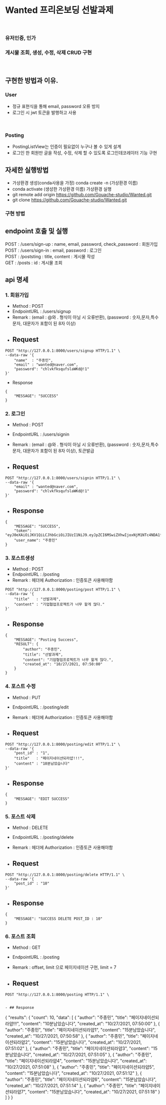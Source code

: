 # Wanted 프리온보딩 선발과제 

<br>

### 유저인증, 인가
### 게시물 조회, 생성, 수정, 삭제 CRUD 구현 <br>

<br>

## 구현한 방법과 이유.

### User
- 정규 표현식을 통해 email, password 오류 방지 
- 로그인 시 jwt 토큰을 발행하고 사용

<br>

### Posting
- PostingListView는 인증이 필요없이 누구나 볼 수 있게 설계 
- 로그인 한 회원만 글을 작성, 수정, 삭제 할 수 있도록 로그인데코레이터 기능 구현

## 자세한 실행방법

- 가상환경 생성(conda사용을 가정) conda create -n (가상환경 이름)
- conda activate (생성한 가상환경 이름) 가상환경 실행
- git remote add origin https://github.com/Gouache-studio/Wanted.git
- git clone https://github.com/Gouache-studio/Wanted.git

### 구현 방법
## endpoint 호출 및 실행

POST : /users/sign-up : name, email, password, check_password : 회원가입 <br>
POST : /users/sign-in	: email, password	                      : 로그인<br>
POST : /poststing	    : title, content	                      : 게시물 작성<br>
GET	 : /posts         : id 		                                : 게시물 조회<br>

## api 명세
### 1. 회원가입

- Method : POST
- EndpointURL : /users/signup
- Remark : (email : @와 . 형식이 아닐 시 오류반환), (password : 숫자,문자,특수문자, 대문자가 포함이 된 8자 이상)
- ## Request

```
POST "http://127.0.0.1:8000/users/signup HTTP/1.1" \
--data-raw '{
    "name"  : "주종민",
    "email" : "wanted@naver.com",
    "password": "chlvkfksqufslaWKd@!1"
}'
```

- Response

```
{
    "MESSAGE": "SUCCESS"
}
```
### 2. 로그인
- Method : POST
- EndpointURL : /users/signin
- Remark : (email : @와 . 형식이 아닐 시 오류반환), (password : 숫자,문자,특수문자, 대문자가 포함이 된 8자 이상), 토큰발급

- ## Request
```
POST "http://127.0.0.1:8000/users/signin HTTP/1.1" \
--data-raw '{
    "email" : "wanted@naver.com",
    "password": "chlvkfksqufslaWKd@!1"
}'
```

- ## Response
```
{
    "MESSAGE": "SUCCESS",
    "token": "eyJ0eXAiOiJKV1QiLCJhbGciOiJIUzI1NiJ9.eyJpZCI6MSwiZXhwIjoxNjM1NTc4NDA1fQ.yTAZHkPpGhsITwDWJOQG2ztc365z4LVWrJWZEowblds",
    "user_name": "주종민"
}
```

### 3. 포스트생성 
- Method : POST
- EndpointURL : /posting
- Remark : 헤더에 Authorization : 인증토큰 사용해야함
```
POST "http://127.0.0.1:8000/posting/post HTTP/1.1" \
--data-raw '{
    "title"   : "선발과제",
    "content" : "기업협업프로젝트가 너무 할게 많다."
}'
```

- ## Response
```
{
    "MESSAGE": "Posting Success",
    "RESULT": {
        "author": "주종민",
        "title": "선발과제",
        "content": "기업협업프로젝트가 너무 할게 많다.",
        "created_at": "10/27/2021, 07:50:00"
    }
}
```

### 4. 포스트 수정 
- Method : PUT
- EndpointURL : /posting/edit
- Remark : 헤더에 Authorization : 인증토큰 사용해야함

- ## Request
```
POST "http://127.0.0.1:8000/posting/edit HTTP/1.1" \
--data-raw '{
    "post_id" : "1",
    "title"   : "페이지네이션되라얍!!!",
    "content" : "10분남았습니다"
}'
```

- ## Response
```
{
    "MESSAGE": "EDIT SUCCESS"
}
```

### 5. 포스트 삭제 
- Method : DELETE
- EndpointURL : /posting/delete
- Remark : 헤더에 Authorization : 인증토큰 사용해야함

- ## Request
```
POST "http://127.0.0.1:8000/posting/delete HTTP/1.1" \
--data-raw '{
    "post_id" : "10"
}'
```

- ## Response
```
{
    "MESSAGE": "SUCCESS DELETE POST_ID : 10"
}
```

### 6. 포스트 조회 
- Method : GET
- EndpointURL : /posting
- Remark : offset, limit 으로 페이지네이션 구현, limit = 7

- ## Request
```
POST "http://127.0.0.1:8000/posting HTTP/1.1" \


- ## Response
```
{
    "results": {
        "count": 10,
        "data": [
            {
                "author": "주종민",
                "title": "페이지네이션되라얍!!!",
                "content": "10분남았습니다",
                "created_at": "10/27/2021, 07:50:00"
            },
            {
                "author": "주종민",
                "title": "페이지네이션되라얍1",
                "content": "15분남았습니다",
                "created_at": "10/27/2021, 07:50:58"
            },
            {
                "author": "주종민",
                "title": "페이지네이션되라얍2",
                "content": "15분남았습니다",
                "created_at": "10/27/2021, 07:51:02"
            },
            {
                "author": "주종민",
                "title": "페이지네이션되라얍3",
                "content": "15분남았습니다",
                "created_at": "10/27/2021, 07:51:05"
            },
            {
                "author": "주종민",
                "title": "페이지네이션되라얍4",
                "content": "15분남았습니다",
                "created_at": "10/27/2021, 07:51:08"
            },
            {
                "author": "주종민",
                "title": "페이지네이션되라얍5",
                "content": "15분남았습니다",
                "created_at": "10/27/2021, 07:51:12"
            },
            {
                "author": "주종민",
                "title": "페이지네이션되라얍6",
                "content": "15분남았습니다",
                "created_at": "10/27/2021, 07:51:14"
            },
            {
                "author": "주종민",
                "title": "페이지네이션되라얍7",
                "content": "15분남았습니다",
                "created_at": "10/27/2021, 07:51:18"
            }
        ]
    }
}
```
